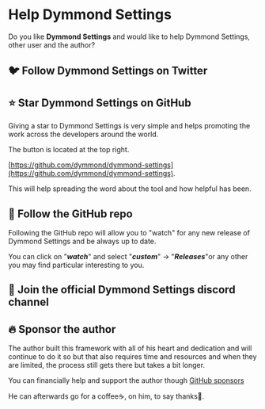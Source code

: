 # Help Dymmond Settings

Do you like **Dymmond Settings** and would like to help Dymmond Settings, other user and the author?

## 🐦 Follow Dymmond Settings on Twitter


## ⭐ Star **Dymmond Settings** on GitHub

Giving a star to Dymmond Settings is very simple and helps promoting the work across the developers around the world.

The button is located at the top right.

[https://github.com/dymmond/dymmond-settings](https://github.com/dymmond/dymmond-settings).

This will help spreading the word about the tool and how helpful has been.

## 👀 Follow the GitHub repo

Following the GitHub repo will allow you to "watch" for any new release of Dymmond Settings and be always up to date.

You can click on "***watch***" and select "***custom***" -> "***Releases***"or any other you may find particular
interesting to you.

## 💬 Join the official Dymmond Settings discord channel

## 🔥 Sponsor the author

The author built this framework with all of his heart and dedication and will continue to do it so but that also
requires time and resources and when they are limited, the process still gets there but takes a bit longer.

You can financially help and support the author though [GitHub sponsors](https://github.com/sponsors/tarsil)

He can afterwards go for a coffee☕, on him, to say thanks🙏.
